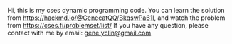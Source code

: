 Hi, this is my cses dynamic programming code.
You can learn the solution from https://hackmd.io/@GenecatQQ/BkqswPa61l,
and watch the problem from https://cses.fi/problemset/list/
If you have any question, please contact with me by email: gene.yclin@gmail.com
